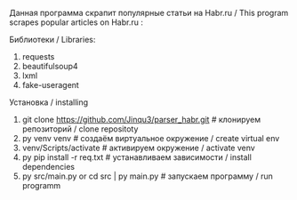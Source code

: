 Данная программа скрапит популярные статьи на Habr.ru / This program scrapes popular articles on Habr.ru :

Библиотеки / Libraries:
1) requests
2) beautifulsoup4
3) lxml
4) fake-useragent

Установка / installing

1) git clone https://github.com/Jinqu3/parser_habr.git # клонируем репозиторий / clone repositoty
2) py venv venv # создаём виртуальное окружение / create virtual env
3) venv/Scripts/activate # активируем окружение / activate venv
4) py pip install -r req.txt # устанавливаем зависимости / install dependencies
5) py src/main.py or cd src | py main.py # запускаем программу / run programm
